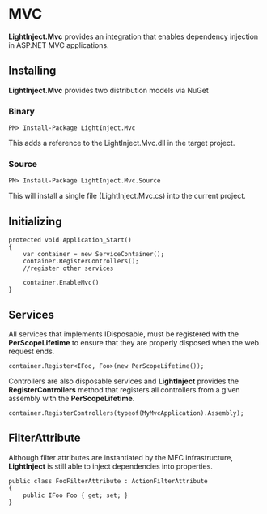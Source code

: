 # MVC #

**LightInject.Mvc** provides an integration that enables dependency injection in ASP.NET MVC applications. 

## Installing ##

**LightInject.Mvc** provides two distribution models via NuGet

### Binary ###

<div class="nuget-badge" >
   <p>
         <code>PM&gt; Install-Package LightInject.Mvc </code>
   </p>
</div>

This adds a reference to the LightInject.Mvc.dll in the target project.

### Source ###

<div class="nuget-badge" >
   <p>
         <code>PM&gt; Install-Package LightInject.Mvc.Source </code>
   </p>
</div>

This will install a single file (LightInject.Mvc.cs) into the current project.


## Initializing ##

    protected void Application_Start()
    {
        var container = new ServiceContainer();
        container.RegisterControllers();        
        //register other services
        
        container.EnableMvc()              
    }

   
    

## Services ##

All services that implements IDisposable,  must be registered with the **PerScopeLifetime** to ensure that they are properly disposed when the web request ends.

    container.Register<IFoo, Foo>(new PerScopeLifetime());

Controllers are also disposable services and **LightInject** provides the **RegisterControllers** method that registers all controllers from a given assembly with the **PerScopeLifetime**. 

    container.RegisterControllers(typeof(MyMvcApplication).Assembly);

 


## FilterAttribute ##

Although filter attributes are instantiated by the MFC infrastructure, **LightInject** is still able to inject dependencies into properties.

    public class FooFilterAttribute : ActionFilterAttribute
    {
        public IFoo Foo { get; set; }
    }        